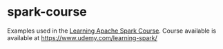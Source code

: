 # spark-course
Examples used in the [Learning Apache Spark Course](https://www.udemy.com/learning-spark/). Course available is available at https://www.udemy.com/learning-spark/ 
